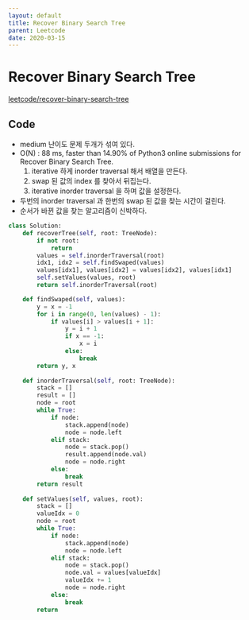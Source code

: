 ```yaml
---
layout: default
title: Recover Binary Search Tree
parent: Leetcode
date: 2020-03-15
---
```


# Recover Binary Search Tree

[leetcode/recover-binary-search-tree](https://www.leetcode.com/problems/recover-binary-search-tree/)

## Code

- medium 난이도 문제 두개가 섞여 있다.
- O(N) : 88 ms, faster than 14.90% of Python3 online submissions for Recover Binary Search Tree.
  1. iterative 하게 inorder traversal 해서 배열을 만든다.
  2. swap 된 값의 index 를 찾아서 뒤집는다.
  3. iterative inorder traversal 을 하며 값을 설정한다.
- 두번의 inorder traversal 과 한번의 swap 된 값을 찾는 시간이 걸린다.
- 순서가 바뀐 값을 찾는 알고리즘이 신박하다.

```python
class Solution:
    def recoverTree(self, root: TreeNode):
        if not root:
            return
        values = self.inorderTraversal(root)
        idx1, idx2 = self.findSwaped(values)
        values[idx1], values[idx2] = values[idx2], values[idx1]
        self.setValues(values, root)
        return self.inorderTraversal(root)        

    def findSwaped(self, values):
        y = x = -1
        for i in range(0, len(values) - 1):
            if values[i] > values[i + 1]:
                y = i + 1
                if x == -1:
                    x = i
                else:
                    break
        return y, x
    
    def inorderTraversal(self, root: TreeNode):
        stack = []
        result = []
        node = root
        while True:
            if node:
                stack.append(node)
                node = node.left
            elif stack:
                node = stack.pop()
                result.append(node.val)
                node = node.right
            else:
                break
        return result
    
    def setValues(self, values, root):
        stack = []
        valueIdx = 0
        node = root
        while True:
            if node:
                stack.append(node)
                node = node.left
            elif stack:
                node = stack.pop()
                node.val = values[valueIdx]
                valueIdx += 1
                node = node.right
            else:
                break
        return
```